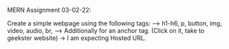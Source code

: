 MERN Assignment 03-02-22:

Create a simple webpage using the following tags: 
--> h1-h6, p, button, img, video, audio, br, 
--> Additionally for an anchor tag. (Click on it, take to geekster website) 
-> I am expecting Hosted URL.

